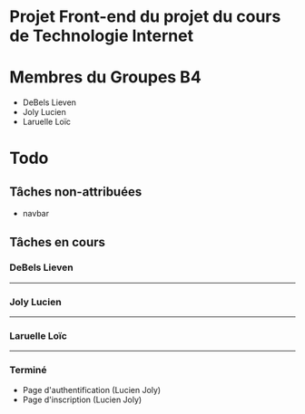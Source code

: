 # Projet Front-end du projet du cours de Technologie Internet

# Membres du Groupes B4
- DeBels Lieven
- Joly Lucien
- Laruelle Loïc

# Todo

## Tâches non-attribuées
- navbar

## Tâches en cours

### DeBels Lieven
---

### Joly Lucien
---

### Laruelle Loïc
---

### Terminé

- Page d'authentification (Lucien Joly)
- Page d'inscription (Lucien Joly)
